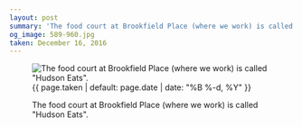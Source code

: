 ```yaml
---
layout: post
summary: 'The food court at Brookfield Place (where we work) is called &quot;Hudson Eats&quot;.'
og_image: 589-960.jpg
taken: December 16, 2016
---
```


<figure class="post" data-src="{{ site.assets_url }}/{{ page.og_image }}">
<img alt='The food court at Brookfield Place (where we work) is called "Hudson Eats".' sizes="(min-width: 700px) 50vw, calc(100vw - 2rem)" src="{{ site.assets_url }}/589-480.jpg" srcset="{{ site.assets_url }}/589-240.jpg 240w, {{ site.assets_url }}/589-480.jpg 480w, {{ site.assets_url }}/589-720.jpg 720w, {{ site.assets_url }}/589-960.jpg 960w"/>
<figcaption>
<time>{{ page.taken | default: page.date | date: "%B %-d, %Y" }}</time>
<p>The food court at Brookfield Place (where we work) is called "Hudson Eats".</p>
</figcaption>
</figure>

